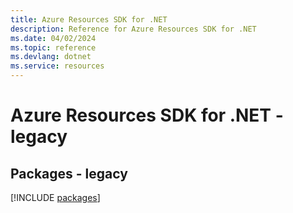 ```yaml
---
title: Azure Resources SDK for .NET
description: Reference for Azure Resources SDK for .NET
ms.date: 04/02/2024
ms.topic: reference
ms.devlang: dotnet
ms.service: resources
---
```

# Azure Resources SDK for .NET - legacy
## Packages - legacy
[!INCLUDE [packages](resources-index.md)]